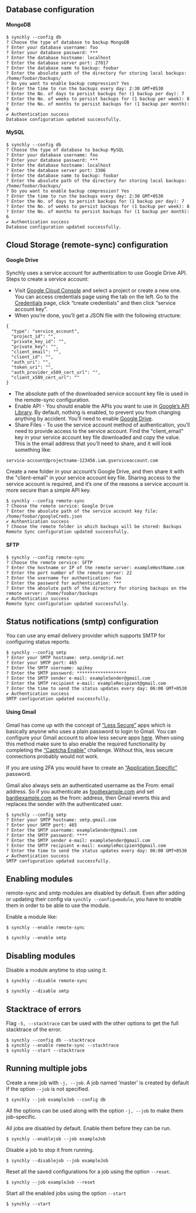 ## Database configuration

#### MongoDB

```
$ synchly --config db
? Choose the type of database to backup MongoDB
? Enter your database username: foo
? Enter your database password: ***
? Enter the database hostname: localhost
? Enter the database server port: 27017
? Enter the database name to backup: foobar
? Enter the absolute path of the directory for storing local backups: /home/foobar/backups/
? Do you want to enable backup compression? Yes
? Enter the time to run the backups every day: 2:30 GMT+0530
? Enter the No. of days to persist backups for (1 backup per day): 7
? Enter the No. of weeks to persist backups for (1 backup per week): 8
? Enter the No. of months to persist backups for (1 backup per month): 6
✔ Authentication success
Database configuration updated successfully.
```

#### MySQL

```
$ synchly --config db
? Choose the type of database to backup MySQL
? Enter your database username: foo
? Enter your database password: ***
? Enter the database hostname: localhost
? Enter the database server port: 3306
? Enter the database name to backup: foobar
? Enter the absolute path of the directory for storing local backups: /home/foobar/backups/
? Do you want to enable backup compression? Yes
? Enter the time to run the backups every day: 2:30 GMT+0530
? Enter the No. of days to persist backups for (1 backup per day): 7
? Enter the No. of weeks to persist backups for (1 backup per week): 8
? Enter the No. of months to persist backups for (1 backup per month): 6
✔ Authentication success
Database configuration updated successfully.
```

## Cloud Storage (remote-sync) configuration

#### Google Drive

Synchly uses a service account for authentication to use Google Drive API.<br/> 
Steps to create a service account: </br>
* Visit [Google Cloud Console](https://console.developers.google.com) and select a project or create a new one. You can access credentials  page using the tab on the left. Go to the [Credentials](https://console.developers.google.com/apis/credentials) page, click “create credentials” and then click “service account key”.
* When you’re done, you’ll get a JSON file with the following structure:
```
{
  "type": "service_account",
  "project_id": "",
  "private_key_id": "",
  "private_key": "",
  "client_email": "",
  "client_id": "",
  "auth_uri": "",
  "token_uri": "",
  "auth_provider_x509_cert_url": "",
  "client_x509_cert_url": ""
}
```
* The absolute path of the downloaded service account key file is used in the remote-sync configuration.
* Enable API - You should enable the APIs you want to use in [Google’s API Library](https://console.developers.google.com/apis/library). By default, nothing is enabled, to prevent you from changing anything by accident. You’ll need to enable [Google Drive](https://console.developers.google.com/apis/api/drive.googleapis.com).
* Share Files - To use the service account method of authentication, you’ll need to provide access to the service account. Find the "client_email" key in your service account key file downloaded and copy the value. This is the email address that you’ll need to share, and it will look something like:
```
service-account@projectname-123456.iam.gserviceaccount.com
```
Create a new folder in your account’s Google Drive, and then share it with the "client-email" in your service account key file. Sharing access to the service account is required, and it’s one of the reasons a service account is more secure than a simple API key.

```
$ synchly --config remote-sync
? Choose the remote service: Google Drive
? Enter the absolute path of the service account key file: /home/foobar/googleCreds.json
✔ Authentication success
? Choose the remote folder in which backups will be stored: Backups
Remote Sync configuration updated successfully.
```

#### SFTP

```
$ synchly --config remote-sync 
? Choose the remote service: SFTP
? Enter the hostname or IP of the remote server: exampleHostName.com
? Enter the port number of the remote server: 22
? Enter the username for authentication: foo
? Enter the password for authentication: ***
? Enter the absolute path of the directory for storing backups on the remote server: /home/foobar/backups
✔ Authentication success
Remote Sync configuration updated successfully.
```

## Status notifications (smtp) configuration

You can use any email delivery provider which supports SMTP for configuring status reports.

```
$ synchly --config smtp
? Enter your SMTP hostname: smtp.sendgrid.net
? Enter your SMTP port: 465
? Enter the SMTP username: apikey
? Enter the SMTP password: *******************
? Enter the SMTP sender e-mail: exampleSender@gmail.com
? Enter the SMTP recipient e-mail: exampleRecipient@gmail.com
? Enter the time to send the status updates every day: 06:00 GMT+0530
✔ Authentication success
SMTP configuration updated successfully.
```

#### Using Gmail

Gmail has come up with the concept of [“Less Secure”](https://support.google.com/accounts/answer/6010255?hl=en) apps which is basically anyone who uses a plain password to login to Gmail. You can configure your Gmail account to allow less secure apps [here](https://www.google.com/settings/security/lesssecureapps). When using this method make sure to also enable the required functionality by completing the [“Captcha Enable”](https://accounts.google.com/b/0/displayunlockcaptcha) challenge. Without this, less secure connections probably would not work.

If you are using 2FA you would have to create an [“Application Specific”](https://security.google.com/settings/security/apppasswords) password.

Gmail also always sets an authenticated username as the From: email address. So if you authenticate as foo@example.com and set bar@example.com as the from: address, then Gmail reverts this and replaces the sender with the authenticated user.

```
$ synchly --config smtp
? Enter your SMTP hostname: smtp.gmail.com
? Enter your SMTP port: 465
? Enter the SMTP username: exampleSender@gmail.com
? Enter the SMTP password: ****
? Enter the SMTP sender e-mail: exampleSender@gmail.com
? Enter the SMTP recipient e-mail: exampleRecipient@gmail.com
? Enter the time to send the status updates every day: 06:00 GMT+0530
✔ Authentication success
SMTP configuration updated successfully.
```

## Enabling modules

remote-sync and smtp modules are disabled by default. Even after adding or updating their config via `synchly --config=module`, you have to enable them in order to be able to use the module.

Enable a module like:

```
$ synchly --enable remote-sync
```

```
$ synchly --enable smtp
```

## Disabling modules

Disable a module anytime to stop using it.

```
$ synchly --disable remote-sync
```

```
$ synchly --disable smtp
```

## Stacktrace of errors

Flag `-S, --stacktrace` can be used with the other options to get the full stacktrace of the error.

```
$ synchly --config db --stacktrace
$ synchly --enable remote-sync --stacktrace
$ synchly --start --stacktrace
```

## Running multiple jobs

Create a new job with `-j, --job`. A job named 'master' is created by default if the option `--job` is not specified.

```
$ synchly --job exampleJob --config db
```

All the options can be used along with the option `-j, --job` to make them job-specific.

All jobs are disabled by default. Enable them before they can be run.

```
$ synchly --enablejob --job exampleJob
```

Disable a job to stop it from running.

```
$ synchly --disablejob --job exampleJob
```


Reset all the saved configurations for a job using the option `--reset`.

```
$ synchly --job exampleJob --reset
```

Start all the enabled jobs using the option `--start`

```
$ synchly --start
```